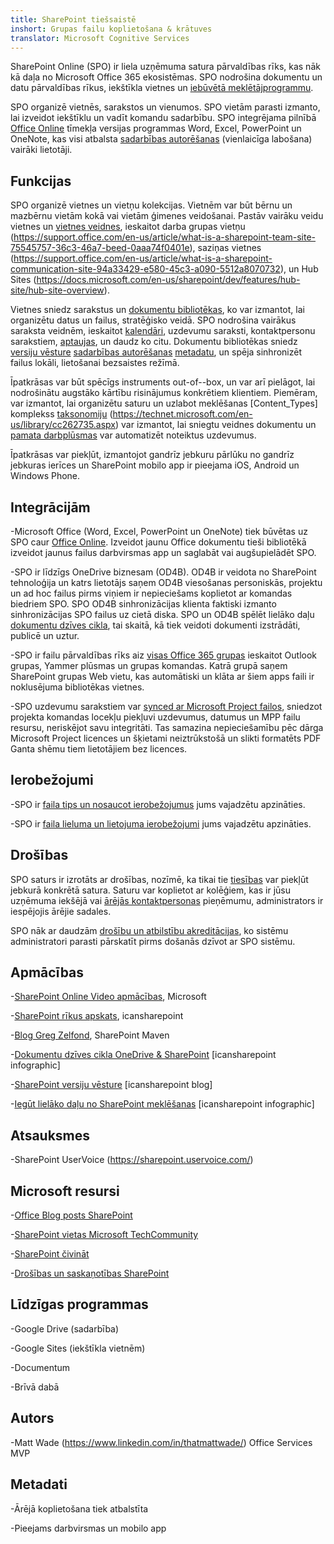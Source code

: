 ```yaml
---
title: SharePoint tiešsaistē
inshort: Grupas failu koplietošana & krātuves
translator: Microsoft Cognitive Services
---
```



SharePoint Online (SPO) ir liela uzņēmuma satura pārvaldības rīks, kas nāk kā daļa no Microsoft Office 365 ekosistēmas. SPO nodrošina dokumentu un datu pārvaldības rīkus, iekštīkla vietnes un [iebūvētā meklētājprogrammu](http://icsh.pt/HowToSPSearch).

SPO organizē vietnēs, sarakstos un vienumos. SPO vietām parasti izmanto, lai izveidot iekštīklu un vadīt komandu sadarbību. SPO integrējama pilnībā [Office Online](https://technet.microsoft.com/en-us/library/word-online-service-description.aspx) tīmekļa versijas programmas Word, Excel, PowerPoint un OneNote, kas visi atbalsta [sadarbības autorēšanas](http://icsh.pt/CoAuthoring) (vienlaicīga labošana) vairāki lietotāji.

Funkcijas
---------

SPO organizē vietnes un vietņu kolekcijas. Vietnēm var būt bērnu un mazbērnu vietām kokā vai vietām ģimenes veidošanai. Pastāv vairāku veidu vietnes un [vietnes veidnes](https://support.office.com/en-us/article/Using-templates-to-create-different-kinds-of-SharePoint-sites-449eccec-ff99-4cf3-b62e-dcfee37e8da4), ieskaitot darba grupas vietņu (https://support.office.com/en-us/article/what-is-a-sharepoint-team-site-75545757-36c3-46a7-beed-0aaa74f0401e), saziņas vietnes (https://support.office.com/en-us/article/what-is-a-sharepoint-communication-site-94a33429-e580-45c3-a090-5512a8070732), un Hub Sites (https://docs.microsoft.com/en-us/sharepoint/dev/features/hub-site/hub-site-overview).

Vietnes sniedz sarakstus un [dokumentu bibliotēkas](http://icsh.pt/SPDocLibs), ko var izmantot, lai organizētu datus un failus, stratēģisko veidā. SPO nodrošina vairākus saraksta veidnēm, ieskaitot [kalendāri](https//icsh.pt/SPCalendars), uzdevumu saraksti, kontaktpersonu sarakstiem, [aptaujas](http://icsh.pt/SPSurveyIntro), un daudz ko citu. Dokumentu bibliotēkas sniedz [versiju vēsture](http://icsh.pt/VersionHistory) [sadarbības autorēšanas](http://icsh.pt/CoAuthoring) [metadatu](http://icsh.pt/MetadataGuide), un spēja sinhronizēt failus lokāli, lietošanai bezsaistes režīmā.

Īpatkrāsas var būt spēcīgs instruments out-of--box, un var arī pielāgot, lai nodrošinātu augstāko kārtību risinājumus konkrētiem klientiem. Piemēram, var izmantot, lai organizētu saturu un uzlabot meklēšanas [Content_Types] komplekss [taksonomiju](http://sharepointmaven.com/2-ways-to-design-sharepoint-taxonomy-for-an-organization/) (https://technet.microsoft.com/en-us/library/cc262735.aspx) var izmantot, lai sniegtu veidnes dokumentu un [pamata darbplūsmas](http://sharepointmaven.com/4-things-to-do-before-creating-a-workflow-in-sharepoint-and-office-365/) var automatizēt noteiktus uzdevumus.

Īpatkrāsas var piekļūt, izmantojot gandrīz jebkuru pārlūku no gandrīz jebkuras ierīces un SharePoint mobilo app ir pieejama iOS, Android un Windows Phone.

Integrācijām
---------

-Microsoft Office (Word, Excel, PowerPoint un OneNote) tiek būvētas uz SPO caur [Office Online](https://technet.microsoft.com/en-us/library/word-online-service-description.aspx). Izveidot jaunu Office dokumentu tieši bibliotēkā izveidot jaunus failus darbvirsmas app un saglabāt vai augšupielādēt SPO.

-SPO ir līdzīgs OneDrive biznesam (OD4B). OD4B ir veidota no SharePoint tehnoloģija un katrs lietotājs saņem OD4B viesošanas personiskās, projektu un ad hoc failus pirms viņiem ir nepieciešams koplietot ar komandas biedriem SPO. SPO OD4B sinhronizācijas klienta faktiski izmanto sinhronizācijas SPO failus uz cietā diska. SPO un OD4B spēlēt lielāko daļu [dokumentu dzīves cikla](http://icsh.pt/DocCircleOfLife), tai skaitā, kā tiek veidoti dokumenti izstrādāti, publicē un uztur.

-SPO ir failu pārvaldības rīks aiz [visas Office 365 grupas](http://icsh.pt/O365groups) ieskaitot Outlook grupas, Yammer plūsmas un grupas komandas. Katrā grupā saņem SharePoint grupas Web vietu, kas automātiski un klāta ar šiem apps faili ir noklusējuma bibliotēkas vietnes.

-SPO uzdevumu sarakstiem var [synced ar Microsoft Project failos](http://icsh.pt/MPPtoSharePoint), sniedzot projekta komandas locekļu piekļuvi uzdevumus, datumus un MPP failu resursu, neriskējot savu integritāti. Tas samazina nepieciešamību pēc dārga Microsoft Project licences un šķietami neiztrūkstošā un slikti formatēts PDF Ganta shēmu tiem lietotājiem bez licences.

Ierobežojumi
---------

-SPO ir [faila tips un nosaucot ierobežojumus](http://icsh.pt/SPFileTypeLimits) jums vajadzētu apzināties.

-SPO ir [faila lieluma un lietojuma ierobežojumi](http://icsh.pt/SPUseLimits) jums vajadzētu apzināties.

Drošības
---------

SPO saturs ir izrotāts ar drošības, nozīmē, ka tikai tie [tiesības](http://icsh.pt/PermissionsInSP) var piekļūt jebkurā konkrētā satura. Saturu var koplietot ar kolēģiem, kas ir jūsu uzņēmuma iekšējā vai [ārējās kontaktpersonas](http://icsh.pt/ExternalSharing) pieņēmumu, administrators ir iespējojis ārējie sadales.

SPO nāk ar daudzām [drošību un atbilstību akreditācijas](https://blogs.technet.microsoft.com/wbaer/2017/03/13/security-and-compliance-in-sharepoint-online-and-onedrive-for-business/), ko sistēmu administratori parasti pārskatīt pirms došanās dzīvot ar SPO sistēmu.

Apmācības
---------

-[SharePoint Online Video apmācības](https://support.office.com/en-us/article/SharePoint-Online-video-training-cb8ef501-84db-4427-ac77-ec2009fb8e23?ui=en-US&rs=en-US&ad=US), Microsoft

-[SharePoint rīkus apskats](http://icansharepoint.com/tools), icansharepoint

-[Blog Greg Zelfond](http://sharepointmaven.com/blog-sharepoint-best-practices/), SharePoint Maven

-[Dokumentu dzīves cikla OneDrive & SharePoint](http://icsh.pt/DocCircleOfLife) \[icansharepoint
    infographic\]

-[SharePoint versiju vēsture](http://icsh.pt/VersionHistory)
    \[icansharepoint blog\]

-[Iegūt lielāko daļu no SharePoint
    meklēšanas](http://icsh.pt/HowToSPSearch) \[icansharepoint infographic\]

Atsauksmes
---------

-SharePoint UserVoice (https://sharepoint.uservoice.com/)

Microsoft resursi
---------

-[Office Blog posts SharePoint](https://blogs.office.com/en-us/sharepoint/)

-[SharePoint vietas Microsoft TechCommunity](https://techcommunity.microsoft.com/t5/SharePoint/bd-p/SharePoint_General)

-[SharePoint čivināt](https://twitter.com/sharepoint)

-[Drošības un saskaņotības SharePoint](https://blogs.technet.microsoft.com/wbaer/2017/03/13/security-and-compliance-in-sharepoint-online-and-onedrive-for-business/)


Līdzīgas programmas
--------------------

-Google Drive (sadarbība)

-Google Sites (iekštīkla vietnēm)

-Documentum

-Brīvā dabā

Autors
---------

-Matt Wade (https://www.linkedin.com/in/thatmattwade/) Office Services MVP

Metadati
--------

-Ārējā koplietošana tiek atbalstīta

-Pieejams darbvirsmas un mobilo app

